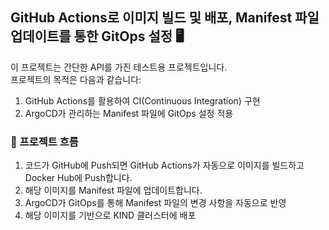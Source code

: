 ## GitHub Actions로 이미지 빌드 및 배포, Manifest 파일 업데이트를 통한 GitOps 설정 🖥

이 프로젝트는 간단한 API를 가진 테스트용 프로젝트입니다. <br> 
프로젝트의 목적은 다음과 같습니다:
1. GitHub Actions를 활용하여 CI(Continuous Integration) 구현
2. ArgoCD가 관리하는 Manifest 파일에 GitOps 설정 적용

### 🔄 프로젝트 흐름
1. 코드가 GitHub에 Push되면 GitHub Actions가 자동으로 이미지를 빌드하고 Docker Hub에 Push합니다.
2. 해당 이미지를 Manifest 파일에 업데이트합니다.
3. ArgoCD가 GitOps를 통해 Manifest 파일의 변경 사항을 자동으로 반영
4. 해당 이미지를 기반으로 KIND 클러스터에 배포
